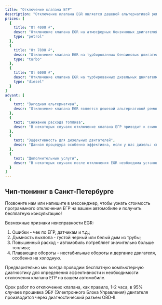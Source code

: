 ```yaml
---
title: "Отключение клапана ЕГР"
description: "Отключение клапана EGR является дешевой альтернативой ремонту этой системы, в случае возникновения ошибок Check Engine по данной системе."
prices: [
  {
    title: "От 4000 ₽",
    descr: "Отключение клапана EGR на атмосферных бензиновых двигателей",
    type: "petrol"
  },
  {
    title: "От 7800 ₽",
    descr: "Отключение клапана EGR на турбированных бензиновых двигателей",
    type: "turbo"
  },
  {
    title: "От 6000 ₽",
    descr: "Отключение клапана EGR на турбированных дизельных двигателей",
    type: "diesel"
  }
]
advant: [
  {
    text: "Выгодная альтернатива", 
    descr: "Отключение клапана EGR является дешевой альтернативой ремонту этой системы, в случае возникновения ошибок Check Engine по данной системе."
  },
  {
    text: "Снижение расхода топлива", 
    descr: "В некоторых случаях отключение клапана ЕГР приводит к снижению расхода топлива за счет корректировки топливной смеси (вместо выхлопных газов во впуск поступает большее количество кислорода)."
  },
  {
    text: "Эффективность для дизельных двигателей", 
    descr: "Данная процедура особенно эффективна, если у вас дизель: снижается поступление во впускную систему дизельных двигателей сажи, которая забивает каналы в коллекторе и головке цилиндров, вызывая ускоренный износ поршневых колец."
  },
  {
    text: "Дополнительные услуги", 
    descr: "В некоторых случаях после отключения EGR необходима установка физической заглушки в его канал, в некоторых - достаточно просто снять разъем EGR для того, чтобы заслонка клапана осталась в закрытом положении. Иногда его стоит удалить целиком. Зачастую, можно заглушить и отключить клапан ЕГР без механического вмешательства в конструкцию двигателя автомобиля."
  }
]
---
```


## Чип-тюниннг в Санкт-Петербурге

Позвоните нам или напишите в мессенджер, чтобы узнать стоимость программного отключения ЕГР на вашем автомобиле и получить бесплатную консультацию!

Возможные признаки неисправности EGR:

1. Ошибки - чек по ЕГР, датчикам и т.д.;
2. Дымность выхлопа - густой черный или белый дым из трубы;
3. Повышенный расход - автомобиль потребляет значительно больше топлива;
4. Плавающие обороты - нестабильные обороты и дергание двигателя, особенно на холодную.

Предварительно мы всегда проводим бесплатную компьютерную диагностику для определения эффективности и необходимости отключения клапана ЕГР на вашем автомобиле.

Срок работ по отключению клапана, как правило, 1-2 часа, в 95% случаев прошивка ЭБУ (Электронного Блока Управления) двигателя производится через диагностический разъем OBD-II.